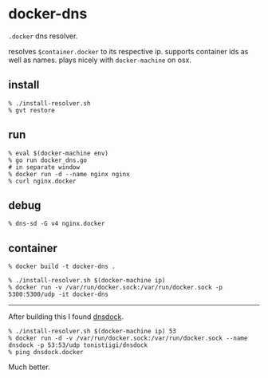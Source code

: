 # docker-dns

`.docker` dns resolver.

resolves `$container.docker` to its respective ip. supports container ids as well as names. plays nicely with `docker-machine` on osx.

## install

    % ./install-resolver.sh
    % gvt restore

## run

    % eval $(docker-machine env)
    % go run docker_dns.go
    # in separate window
    % docker run -d --name nginx nginx
    % curl nginx.docker

## debug

    % dns-sd -G v4 nginx.docker

## container

    % docker build -t docker-dns .

    % ./install-resolver.sh $(docker-machine ip)
    % docker run -v /var/run/docker.sock:/var/run/docker.sock -p 5300:5300/udp -it docker-dns

---

After building this I found [dnsdock](https://github.com/tonistiigi/dnsdock).

    % ./install-resolver.sh $(docker-machine ip) 53
    % docker run -d -v /var/run/docker.sock:/var/run/docker.sock --name dnsdock -p 53:53/udp tonistiigi/dnsdock
    % ping dnsdock.docker

Much better.
